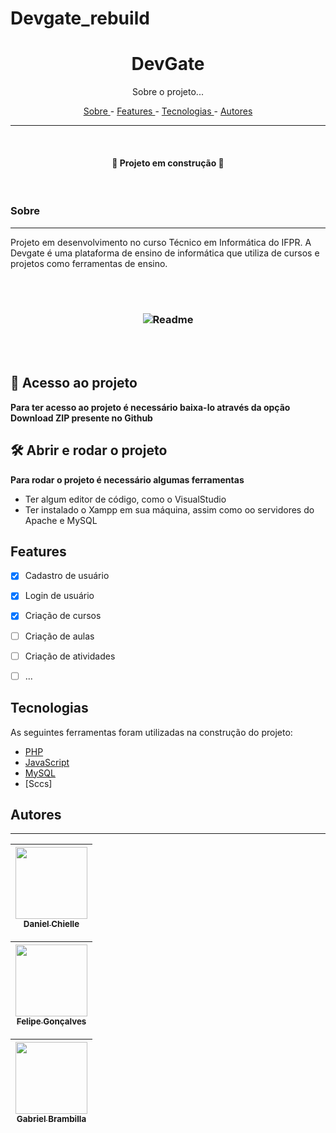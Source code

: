 ﻿# Devgate_rebuild
<h1 align="center"> DevGate </h1>

<p align="center"> Sobre o projeto... </p>

<p align="center">
    <a href="#sobre"> Sobre </a> -
    <a href="#features"> Features </a> -
    <a href="#tecnologias"> Tecnologias </a> -
    <a href="#autores"> Autores </a>
</p>

---

<br>

<h4 align="center"> 🚧 Projeto em construção 🚧 </h4>

<br>

### Sobre
---
Projeto em desenvolvimento no curso Técnico em Informática do IFPR. A Devgate é uma plataforma de ensino de informática que utiliza de cursos e projetos como ferramentas de ensino.

<br> <br>

<h3 align="center">
    <img alt="Readme" title="Readme" src="Devgate.png">
</h3>

<br> <br>

## 📁 Acesso ao projeto

**Para ter acesso ao projeto é necessário baixa-lo através da opção Download ZIP presente no Github**

## 🛠️ Abrir e rodar o projeto

**Para rodar o projeto é necessário algumas ferramentas**
<ul>
    <li> Ter algum editor de código, como o VisualStudio </li>
    <li> Ter instalado o Xampp em sua máquina, assim como oo servidores do Apache e MySQL </li>
</ul>


## Features

- [x] Cadastro de usuário
- [x] Login de usuário
- [x] Criação de cursos
- [ ] Criação de aulas
- [ ] Criação de atividades
- [ ] ...


## Tecnologias  


As seguintes ferramentas foram utilizadas na construção do projeto:

 - [PHP](https://www.php.net/)
 - [JavaScript](https://www.javascript.com/)
 - [MySQL](https://www.mysql.com/)
 - [Sccs]

## Autores
---
[<img src="https://avatars.githubusercontent.com/u/55161486?s=400&v=4" width=115 > <br> <sub> Daniel Chielle </sub>](https://github.com/LeinadRPFI) |
| :---: |  

[<img src="https://avatars.githubusercontent.com/u/98662238?v=4" width=115 > <br> <sub> Felipe Gonçalves </sub>](https://github.com/FelipeSGoncalves) |
| :---: |  

[<img src="" width=115 > <br> <sub> Gabriel Brambilla </sub>](https://github.com/GabrielEduardoBrambilla) |
| :---: | 
